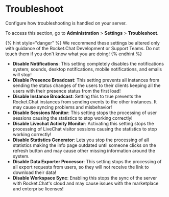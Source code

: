 # Troubleshoot

Configure how troubleshooting is handled on your server.

To access this section, go to **Administration** > **Settings** > **Troubleshoot**.

{% hint style="danger" %}
We recommend these settings be altered only with guidance of the Rocket.Chat Development or Support Teams. Do not touch them if you don't know what you are doing!
{% endhint %}

* **Disable Notifications**: This setting completely disables the notifications system; sounds, desktop notifications, mobile notifications, and emails will stop!
* **Disable Presence Broadcast**: This setting prevents all instances from sending the status changes of the users to their clients keeping all the users with their presence status from the first load!
* **Disable Instance Broadcast**: Setting this to true prevents the Rocket.Chat instances from sending events to the other instances. It may cause syncing problems and misbehavior!
* **Disable Sessions Monitor**: This setting stops the processing of user sessions causing the statistics to stop working correctly!
* **Disable Livechat Activity Monitor**: Activating this setting stops the processing of LiveChat visitor sessions causing the statistics to stop working correctly!
* **Disable Statistics Generator**: Lets you stop the processing of all statistics making the info page outdated until someone clicks on the refresh button and may cause other missing information around the system.
* **Disable Data Exporter Processor**: This setting stops the processing of all export requests from users, so they will not receive the link to download their data!
* **Disable Workspace Sync**: Enabling this stops the sync of the server with Rocket.Chat's cloud and may cause issues with the marketplace and enterprise licenses!
